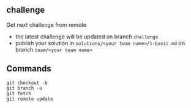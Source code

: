 ## challenge

Get next challenge from remote

- the latest challenge will be updated on branch `challenge`
- publish your solution in `solutions/<your team name>/1-basic.md` on branch `team/<your team name>`

## Commands

```
git checkout -b
git branch -u
git fetch
git remote update
```

